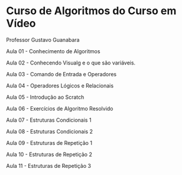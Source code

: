 # Curso de Algoritmos do Curso em Vídeo
Professor Gustavo Guanabara



Aula 01 - Conhecimento de Algoritmos

Aula 02 - Conhecendo Visualg e o que são variáveis.

Aula 03 - Comando de Entrada e Operadores

Aula 04 - Operadores Lógicos e Relacionais

Aula 05 - Introdução ao Scratch

Aula 06 - Exercícios de Algoritmo Resolvido

Aula 07 - Estruturas Condicionais 1

Aula 08 - Estruturas Condicionais 2

Aula 09 - Estruturas de Repetição 1

Aula 10 - Estruturas de Repetição 2

Aula 11 - Estruturas de Repetição 3